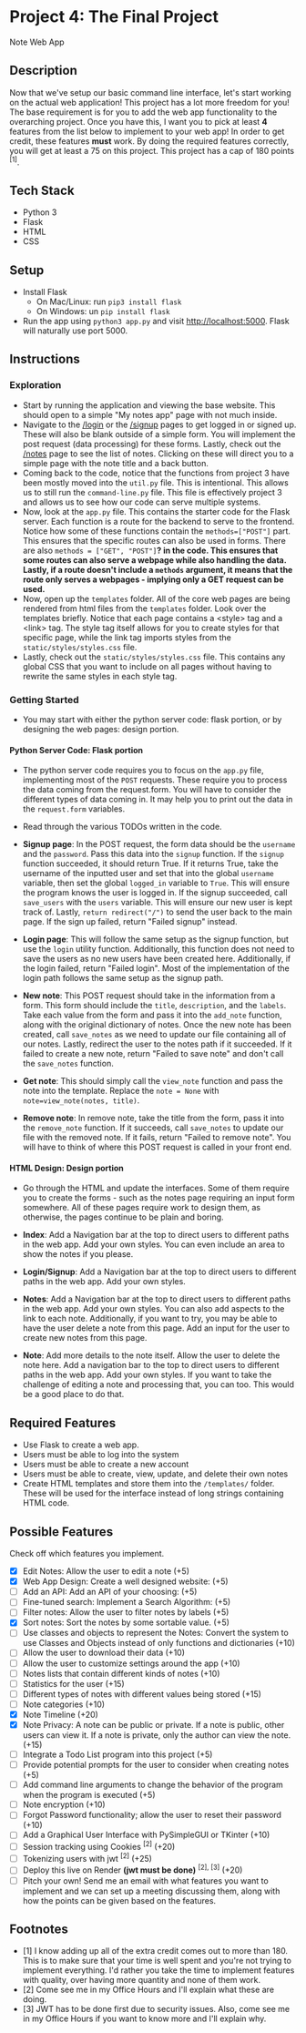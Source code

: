 # Project 4: The Final Project

Note Web App

## Description

Now that we've setup our basic command line interface, let's start working on the actual web application! This project has a lot more freedom for you! The base requirement is for you to add the web app functionality to the overarching project. Once you have this, I want you to pick at least **4** features from the list below to implement to your web app! In order to get credit, these features **must** work. By doing the required features correctly, you will get at least a 75 on this project. This project has a cap of 180 points <sup>[1]</sup>.

## Tech Stack

- Python 3 
- Flask 
- HTML
- CSS

## Setup 

- Install Flask
    - On Mac/Linux: run `pip3 install flask`
    - On Windows: un `pip install flask`
- Run the app using `python3 app.py` and visit [http://localhost:5000](http://localhost:5000). Flask will naturally use port 5000.

## Instructions

### Exploration

- Start by running the application and viewing the base website. This should open to a simple "My notes app" page with not much inside. 
- Navigate to the [/login](http://localhost:5000/login) or the [/signup](http://localhost:5000/signup) pages to get logged in or signed up. These will also be blank outside of a simple form. You will implement the post request (data processing) for these forms. Lastly, check out the [/notes](http://localhost:5000/notes) page to see the list of notes. Clicking on these will direct you to a simple page with the note title and a back button. 
- Coming back to the code, notice that the functions from project 3 have been mostly moved into the `util.py` file. This is intentional. This allows us to still run the `command-line.py` file. This file is effectively project 3 and allows us to see how our code can serve multiple systems.
- Now, look at the `app.py` file. This contains the starter code for the Flask server. Each function is a route for the backend to serve to the frontend. Notice how some of these functions contain the `methods=["POST"]` part. This ensures that the specific routes can also be used in forms. There are also `methods = ["GET", "POST"]`**? in the code. This ensures that some routes can also serve a webpage while also handling the data. Lastly, if a route doesn't include a `methods` argument, it means that the route only serves a webpages - implying only a GET request can be used.**
- Now, open up the `templates` folder. All of the core web pages are being rendered from html files from the `templates` folder. Look over the templates briefly. Notice that each page contains a &lt;style&gt; tag and a &lt;link&gt; tag. The style tag itself allows for you to create styles for that specific page, while the link tag imports styles from the `static/styles/styles.css` file. 
- Lastly, check out the `static/styles/styles.css` file. This contains any global CSS that you want to include on all pages without having to rewrite the same styles in each style tag.

### Getting Started

- You may start with either the python server code: flask portion, or by designing the web pages: design portion.

#### Python Server Code: Flask portion

- The python server code requires you to focus on the `app.py` file, implementing most of the `POST` requests. These require you to process the data coming from the request.form. You will have to consider the different types of data coming in. It may help you to print out the data in the `request.form` variables.
- Read through the various TODOs written in the code.

- **Signup page**: In the POST request, the form data should be the `username` and the `password`. Pass this data into the `signup` function. If the `signup` function succeeded, it should return True. If it returns True, take the username of the inputted user and set that into the global `username` variable, then set the global `logged_in` variable to `True`. This will ensure the program knows the user is logged in. If the signup succeeded, call `save_users` with the `users` variable. This will ensure our new user is kept track of. Lastly, `return redirect("/")` to send the user back to the main page. If the sign up failed, return "Failed signup" instead.
- **Login page**: This will follow the same setup as the signup function, but use the `login` utility function. Additionally, this function does not need to save the users as no new users have been created here. Additionally, if the login failed, return "Failed login". Most of the implementation of the login path follows the same setup as the signup path.
- **New note**: This POST request should take in the information from a form. This form should include the `title`, `description`, and the `labels`. Take each value from the form and pass it into the `add_note` function, along with the original dictionary of notes. Once the new note has been created, call `save_notes` as we need to update our file containing all of our notes. Lastly, redirect the user to the notes path if it succeeded. If it failed to create a new note, return "Failed to save note" and don't call the `save_notes` function.
- **Get note**: This should simply call the `view_note` function and pass the note into the template. Replace the `note = None` with `note=view_note(notes, title)`.
- **Remove note**: In remove note, take the title from the form, pass it into the `remove_note` function. If it succeeds, call `save_notes` to update our file with the removed note. If it fails, return "Failed to remove note". You will have to think of where this POST request is called in your front end.

#### HTML Design: Design portion

- Go through the HTML and update the interfaces. Some of them require you to create the forms - such as the notes page requiring an input form somewhere. All of these pages require work to design them, as otherwise, the pages continue to be plain and boring.

- **Index**: Add a Navigation bar at the top to direct users to different paths in the web app. Add your own styles. You can even include an area to show the notes if you please.
- **Login/Signup**: Add a Navigation bar at the top to direct users to different paths in the web app. Add your own styles.
- **Notes**: Add a Navigation bar at the top to direct users to different paths in the web app. Add your own styles. You can also add aspects to the link to each note. Additionally, if you want to try, you may be able to have the user delete a note from this page. Add an input for the user to create new notes from this page.
- **Note**: Add more details to the note itself. Allow the user to delete the note here. Add a navigation bar to the top to direct users to different paths in the web app. Add your own styles. If you want to take the challenge of editing a note and processing that, you can too. This would be a good place to do that.

## Required Features

- Use Flask to create a web app. 
- Users must be able to log into the system 
- Users must be able to create a new account
- Users must be able to create, view, update, and delete their own notes 
- Create HTML templates and store them into the `/templates/` folder. These will be used for the interface instead of long strings containing HTML code.

## Possible Features 

Check off which features you implement.

- [x] Edit Notes: Allow the user to edit a note (+5)
- [x] Web App Design: Create a well designed website: (+5)
- [ ] Add an API: Add an API of your choosing: (+5)
- [ ] Fine-tuned search: Implement a Search Algorithm: (+5)
- [ ] Filter notes: Allow the user to filter notes by labels (+5)
- [x] Sort notes: Sort the notes by some sortable value. (+5)
- [ ] Use classes and objects to represent the Notes: Convert the system to use Classes and Objects instead of only functions and dictionaries (+10)
- [ ] Allow the user to download their data (+10)
- [ ] Allow the user to customize settings around the app (+10)
- [ ] Notes lists that contain different kinds of notes (+10)
- [ ] Statistics for the user (+15)
- [ ] Different types of notes with different values being stored (+15)
- [ ] Note categories (+10)
- [x] Note Timeline (+20)
- [x] Note Privacy: A note can be public or private. If a note is public, other users can view it. If a note is private, only the author can view the note.  (+15)
- [ ] Integrate a Todo List program into this project (+5)
- [ ] Provide potential prompts for the user to consider when creating notes (+5)
- [ ] Add command line arguments to change the behavior of the program when the program is executed (+5)
- [ ] Note encryption (+10)
- [ ] Forgot Password functionality; allow the user to reset their password (+10)
- [ ] Add a Graphical User Interface with PySimpleGUI or TKinter (+10)
- [ ] Session tracking using Cookies <sup>[2]</sup> (+20)
- [ ] Tokenizing users with jwt <sup>[2]</sup> (+25)
- [ ] Deploy this live on Render **(jwt must be done)** <sup>[2], [3]</sup> (+20)
- [ ] Pitch your own! Send me an email with what features you want to implement and we can set up a meeting discussing them, along with how the points can be given based on the features.

## Footnotes 

- [1] I know adding up all of the extra credit comes out to more than 180. This is to make sure that your time is well spent and you're not trying to implement everything. I'd rather you take the time to implement features with quality, over having more quantity and none of them work.
- [2] Come see me in my Office Hours and I'll explain what these are doing.
- [3] JWT has to be done first due to security issues. Also, come see me in my Office Hours if you want to know more and I'll explain why.

